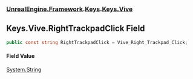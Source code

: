 ### [UnrealEngine.Framework](./UnrealEngine-Framework.md 'UnrealEngine.Framework').[Keys](./Keys.md 'UnrealEngine.Framework.Keys').[Keys.Vive](./Keys-Vive.md 'UnrealEngine.Framework.Keys.Vive')
## Keys.Vive.RightTrackpadClick Field
  
```csharp
public const string RightTrackpadClick = Vive_Right_Trackpad_Click;
```
#### Field Value
[System.String](https://docs.microsoft.com/en-us/dotnet/api/System.String 'System.String')  
